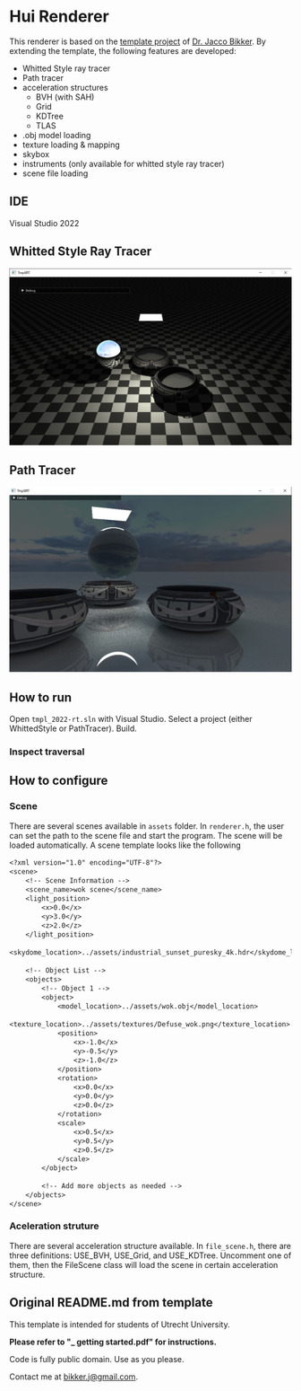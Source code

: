 # Hui Renderer

This renderer is based on the [template project](https://github.com/jbikker/tmpl8rt_UU) of [Dr. Jacco Bikker](https://github.com/jbikker). By extending the template, the following features are developed:

- Whitted Style ray tracer
- Path tracer
- acceleration structures
  - BVH (with SAH)
  - Grid
  - KDTree
  - TLAS
- .obj model loading
- texture loading & mapping
- skybox
- instruments (only available for whitted style ray tracer)
- scene file loading

## IDE
Visual Studio 2022

## Whitted Style Ray Tracer
![Whitted](./assets/readme/whitted-style.png)
## Path Tracer
![Path](./assets/readme/path-tracer.jpg)
## How to run
Open `tmpl_2022-rt.sln` with Visual Studio. Select a project (either WhittedStyle or PathTracer). Build.
### Inspect traversal
## How to configure
### Scene
There are several scenes available in `assets` folder. In `renderer.h`, the user can set the path to the scene file and start the program. The scene will be loaded automatically.
A scene template looks like the following
```
<?xml version="1.0" encoding="UTF-8"?>
<scene>
    <!-- Scene Information -->
    <scene_name>wok scene</scene_name>
	<light_position>
		<x>0.0</x>
		<y>3.0</y>
		<z>2.0</z>
	</light_position>
    <skydome_location>../assets/industrial_sunset_puresky_4k.hdr</skydome_location>

    <!-- Object List -->
    <objects>
        <!-- Object 1 -->
        <object>
            <model_location>../assets/wok.obj</model_location>
            <texture_location>../assets/textures/Defuse_wok.png</texture_location>
            <position>
                <x>-1.0</x>
                <y>-0.5</y>
                <z>-1.0</z>
            </position>
            <rotation>
                <x>0.0</x>
                <y>0.0</y>
                <z>0.0</z>
            </rotation>
            <scale>
                <x>0.5</x>
                <y>0.5</y>
                <z>0.5</z>
            </scale>
        </object>

        <!-- Add more objects as needed -->
    </objects>
</scene>
```
### Aceleration struture
There are several acceleration structure available. In `file_scene.h`, there are three definitions: USE_BVH, USE_Grid, and USE_KDTree. Uncomment one of them, then the FileScene class will load the scene in certain acceleration structure.

## Original README.md from template

This template is intended for students of Utrecht University.

**Please refer to "\_ getting started.pdf" for instructions.**

Code is fully public domain. Use as you please.

Contact me at bikker.j@gmail.com.

